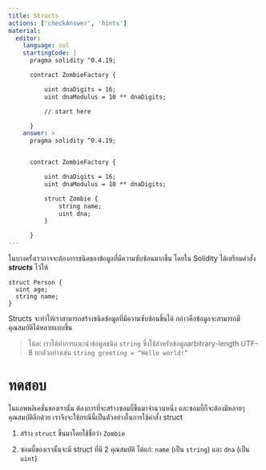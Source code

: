 ```yaml
---
title: Structs
actions: ['checkAnswer', 'hints']
material:
  editor:
    language: sol
    startingCode: |
      pragma solidity ^0.4.19;

      contract ZombieFactory {

          uint dnaDigits = 16;
          uint dnaModulus = 10 ** dnaDigits;

          // start here

      }
    answer: >
      pragma solidity ^0.4.19;


      contract ZombieFactory {

          uint dnaDigits = 16;
          uint dnaModulus = 10 ** dnaDigits;

          struct Zombie {
              string name;
              uint dna;
          }

      }
---
```


ในบางครั้งเราอาจจะต้องการชนิดของข้อมูลที่มีความซับซ้อนมากขึ้น โดยใน Solidity ได้เตรียมคำสั่ง **_structs_** ไว้ให้

```
struct Person {
  uint age;
  string name;
}

```

Structs จะทำให้เราสามารถสร้างชนิดข้อมูลที่มีความซับซ้อนขึ้นได้ กล่าวคือข้อมูลจะสามารถมีคุณสมบัติได้หลายแบบขึ้น

> โน้ต: เราได้ทำการแนะนำข้อมูลชนิด `string` ซึ่งใช้สำหรับข้อมูลarbitrary-length UTF-8 ยกตัวอย่างเช่น `string greeting = “Hello world!”`

# ทดสอบ

ในแอพพลิเคชั่นของเรานั้น ต้องการที่จะสร้างซอมบี้ขึ้นมาจำนวนหนึ่ง และซอมบี้ก็จะต้องมีหลายๆคุณสมบัติอีกด้วย เราจึงจะใช้กรณีนี้เป็นตัวอย่างในการใช้คำสั่ง struct

1.	สร้าง `struct` ขึ้นมาโดยใช้ชื่อว่า `Zombie`

2.	ซอมบี้ของเรานั้นจะมี struct ที่มี 2 คุณสมบัติ ได้แก่: `name` (เป็น `string`) และ `dna` (เป็น `uint`)
